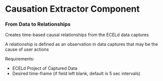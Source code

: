 # Causation Extractor Component

### From Data to Relationships

Creates time-based causal relationships from the ECELd data captures

A relationship is defined as an observation in data captures that may be the cause of user actions

Requirements: 
  
   - ECELd Project of Captured Data
   - Desired time-frame (if field left blank, default is 5 sec intervals)
